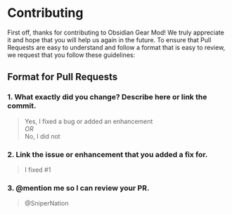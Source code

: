 # Contributing
First off, thanks for contributing to Obsidian Gear Mod! We truly appreciate it and hope that you will help us again in the future. To ensure that Pull Requests are easy to understand and follow a format that is easy to review, we request that you follow these guidelines:

## Format for Pull Requests

### 1. What exactly did you change? Describe here or link the commit.
> Yes, I fixed a bug or added an enhancement <br>
*OR* <br>
> No, I did not
### 2. Link the issue or enhancement that you added a fix for.
> I fixed #1
### 3. @mention me so I can review your PR.
> @SniperNation
